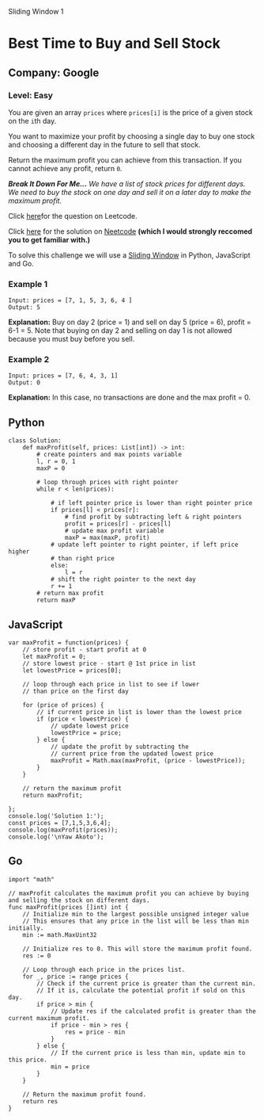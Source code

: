 Sliding Window 1
# Best Time to Buy and Sell Stock
## Company: Google
### Level: Easy

You are given an array `prices` where `prices[i]` is the price of a given stock on the `i`th day.

You want to maximize your profit by choosing a single day to buy one stock and choosing a different day in the future to sell that stock.

Return the maximum profit you can achieve from this transaction. If you cannot achieve any profit, return `0`.

***Break It Down For Me...***
*We have a list of stock prices for different days.
We need to buy the stock on one day and sell it on a later day to make the maximum profit.*

Click [here](https://leetcode.com/problems/best-time-to-buy-and-sell-stock/description/)for the question on Leetcode.

Click [here](https://www.youtube.com/watch?v=1pkOgXD63yU) for the solution on [Neetcode](https://neetcode.io/) **(which I would strongly reccomed you to get familiar with.)**

To solve this challenge we will use a [Sliding Window](https://builtin.com/data-science/sliding-window-algorithm)  in Python, JavaScript and Go.

### Example 1
```
Input: prices = [7, 1, 5, 3, 6, 4 ]
Output: 5
```
**Explanation:** Buy on day 2 (price = 1) and sell on day 5 (price = 6), profit = 6-1 = 5.
Note that buying on day 2 and selling on day 1 is not allowed because you must buy before you sell.

### Example 2
```
Input: prices = [7, 6, 4, 3, 1]
Output: 0
```
**Explanation:** In this case, no transactions are done and the max profit = 0.

## Python
```
class Solution:
    def maxProfit(self, prices: List[int]) -> int:
        # create pointers and max points variable
        l, r = 0, 1
        maxP = 0

        # loop through prices with right pointer
        while r < len(prices):

            # if left pointer price is lower than right pointer price
            if prices[l] < prices[r]:
                # find profit by subtracting left & right pointers
                profit = prices[r] - prices[l]
                # update max profit variable
                maxP = max(maxP, profit) 
            # update left pointer to right pointer, if left price higher
            # than right price
            else:
                l = r
            # shift the right pointer to the next day
            r += 1
        # return max profit
        return maxP
```

## JavaScript
```
var maxProfit = function(prices) {
    // store profit - start profit at 0
    let maxProfit = 0;
    // store lowest price - start @ 1st price in list
    let lowestPrice = prices[0];
    
    // loop through each price in list to see if lower
    // than price on the first day
    
    for (price of prices) {
        // if current price in list is lower than the lowest price
        if (price < lowestPrice) {
            // update lowest price
            lowestPrice = price;
        } else {
            // update the profit by subtracting the
            // current price from the updated lowest price
            maxProfit = Math.max(maxProfit, (price - lowestPrice));
        }
    }
    
    // return the maximum profit
    return maxProfit;
    
};
console.log('Solution 1:');
const prices = [7,1,5,3,6,4];
console.log(maxProfit(prices));
console.log('\nYaw Akoto');
```

## Go
```
import "math"

// maxProfit calculates the maximum profit you can achieve by buying and selling the stock on different days.
func maxProfit(prices []int) int {
    // Initialize min to the largest possible unsigned integer value
    // This ensures that any price in the list will be less than min initially.
    min := math.MaxUint32
    
    // Initialize res to 0. This will store the maximum profit found.
    res := 0

    // Loop through each price in the prices list.
    for _, price := range prices {
        // Check if the current price is greater than the current min.
        // If it is, calculate the potential profit if sold on this day.
        if price > min {
            // Update res if the calculated profit is greater than the current maximum profit.
            if price - min > res {
                res = price - min
            }
        } else {
            // If the current price is less than min, update min to this price.
            min = price
        }
    }

    // Return the maximum profit found.
    return res
}
```